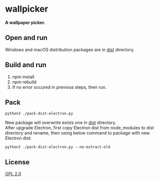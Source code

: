 # wallpicker

**A wallpaper picker.**

## Open and run
Windows and macOS distribution packages are in [dist](dist) directory.

## Build and run
1. npm install
2. npm rebuild
3. If no error occured in previous steps, then run.

## Pack
```
python3 ./pack-dist-electron.py
```
New package will overwrite exists one in [dist](dist) directory.  
After upgrade Electron, first copy Electron dist from node_modules to dist directory and rename, then using below command to package with new Electron dist:
```
python3 ./pack-dist-electron.py --no-extract-old
```

## License

[GPL 2.0](LICENSE)
